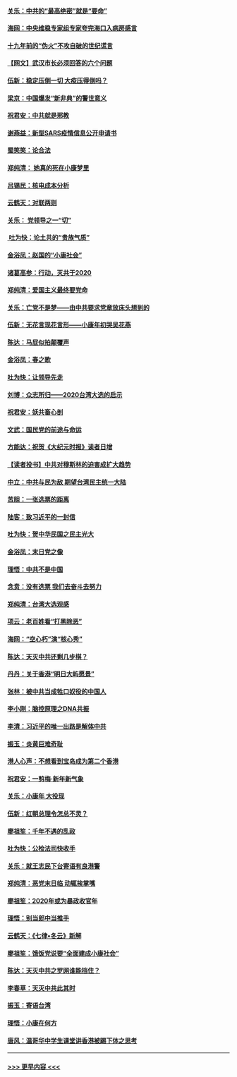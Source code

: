 #### [关乐：中共的“最高绝密”就是“要命”](../pages/nsc993/n11816946.md?t=01250122) 
#### [海网：中央维稳专家组专家夸完海口入病房感言](../pages/nsc993/n11815138.md?t=01250122) 
#### [十九年前的“伪火”不攻自破的世纪谎言](../pages/nsc993/n11813238.md?t=01250122) 
#### [【网文】武汉市长必须回答的六个问题](../pages/nsc993/n11813848.md?t=01250122) 
#### [伍新：稳定压倒一切 大疫压得倒吗？](../pages/nsc993/n11812634.md?t=01250122) 
#### [梁京：中国爆发“新非典”的警世意义](../pages/nsc993/n11812554.md?t=01250122) 
#### [祝君安：中共就是邪教](../pages/nsc993/n11812431.md?t=01250122) 
#### [谢燕益：新型SARS疫情信息公开申请书](../pages/nsc993/n11808840.md?t=01250122) 
#### [蜀笑笑：论合法](../pages/nsc993/n11808064.md?t=01250122) 
#### [郑纯清： 她真的死在小康梦里](../pages/nsc993/n11806623.md?t=01250122) 
#### [吕锡民：核电成本分析](../pages/nsc993/n11806284.md?t=01250122) 
#### [云鹤天：对联两则](../pages/nsc993/n11805957.md?t=01250122) 
#### [关乐： 党领导之一“切”](../pages/nsc993/n11804505.md?t=01250122) 
#### [ 吐为快：论土共的“贵族气质”](../pages/nsc993/n11804490.md?t=01250122) 
#### [金浴凤：赵国的“小康社会”](../pages/nsc993/n11804452.md?t=01250122) 
#### [诸葛高参：行动，灭共于2020](../pages/nsc993/n11804120.md?t=01250122) 
#### [郑纯清：爱国主义最终要党命](../pages/nsc993/n11802197.md?t=01250122) 
#### [关乐：亡党不是梦——由中共要求党章放床头想到的](../pages/nsc993/n11802156.md?t=01250122) 
#### [伍新：无花言现花言形——小康年初哭吴花燕](../pages/nsc993/n11800044.md?t=01250122) 
#### [陈达：马屁似拍颠覆声](../pages/nsc993/n11800010.md?t=01250122) 
#### [金浴凤：春之歌](../pages/nsc993/n11797687.md?t=01250122) 
#### [吐为快：让领导先走](../pages/nsc993/n11797512.md?t=01250122) 
#### [刘博：众志所归——2020台湾大选的启示](../pages/nsc993/n11796878.md?t=01250122) 
#### [祝君安：妖共畜心剖](../pages/nsc993/n11794273.md?t=01250122) 
#### [文武：国民党的前途与命运](../pages/nsc993/n11794198.md?t=01250122) 
#### [方能达：祝贺《大纪元时报》读者日增](../pages/nsc993/n11793807.md?t=01250122) 
#### [【读者投书】中共对穆斯林的迫害成扩大趋势](../pages/nsc993/n11791371.md?t=01250122) 
#### [中立：中共与民为敌 期望台湾民主统一大陆](../pages/nsc993/n11790392.md?t=01250122) 
#### [苦胆：一张选票的距离](../pages/nsc993/n11788914.md?t=01250122) 
#### [陆客：致习近平的一封信](../pages/nsc993/n11788867.md?t=01250122) 
#### [吐为快：贺中华民国之民主光大](../pages/nsc993/n11788618.md?t=01250122) 
#### [金浴凤：末日党之像](../pages/nsc993/n11787475.md?t=01250122) 
#### [理悟：中共不是中国](../pages/nsc993/n11787463.md?t=01250122) 
#### [念贲：没有选票  我们去奋斗去努力](../pages/nsc993/n11787398.md?t=01250122) 
#### [郑纯清：台湾大选观感](../pages/nsc993/n11786210.md?t=01250122) 
#### [项云：老百姓看“打黑除恶”](../pages/nsc993/n11785398.md?t=01250122) 
#### [海网：“空心朽”演“核心秀”](../pages/nsc993/n11783874.md?t=01250122) 
#### [陈达：天灭中共还剩几步棋？](../pages/nsc993/n11783719.md?t=01250122) 
#### [丹丹：关于香港“明日大屿愿景”](../pages/nsc993/n11783273.md?t=01250122) 
#### [张林：被中共当成牲口奴役的中国人](../pages/nsc993/n11782397.md?t=01250122) 
#### [李小刚：脑控原理之DNA共振](../pages/nsc993/n11780962.md?t=01250122) 
#### [李清：习近平的唯一出路是解体中共](../pages/nsc993/n11780866.md?t=01250122) 
#### [振玉：炎黄巨难奇耻](../pages/nsc993/n11779632.md?t=01250122) 
#### [港人心声：不想看到宝岛成为第二个香港](../pages/nsc993/n11778817.md?t=01250122) 
#### [祝君安：一剪梅‧新年新气象](../pages/nsc993/n11776340.md?t=01250122) 
#### [关乐：小康年 大役现](../pages/nsc993/n11774213.md?t=01250122) 
#### [伍新：红朝总理令怎总不灵？](../pages/nsc993/n11770813.md?t=01250122) 
#### [廖祖笙：千年不遇的乱政](../pages/nsc993/n11770373.md?t=01250122) 
#### [吐为快：公检法司快收手](../pages/nsc993/n11770359.md?t=01250122) 
#### [关乐：就王志民下台寄语有良港警](../pages/nsc993/n11769903.md?t=01250122) 
#### [郑纯清：恶党末日临 动辄挨掌嘴](../pages/nsc993/n11769356.md?t=01250122) 
#### [廖祖笙：2020年或为暴政收官年](../pages/nsc993/n11768216.md?t=01250122) 
#### [理悟：别当郎中当推手](../pages/nsc993/n11768243.md?t=01250122) 
#### [云鹤天：《七律▪冬云》新解](../pages/nsc993/n11768204.md?t=01250122) 
#### [廖祖笙：饿饭党说要“全面建成小康社会”](../pages/nsc993/n11767482.md?t=01250122) 
#### [陈达：天灭中共之罗网谁能挡住？](../pages/nsc993/n11767465.md?t=01250122) 
#### [李春草：天灭中共此其时](../pages/nsc993/n11767452.md?t=01250122) 
#### [振玉：寄语台湾](../pages/nsc993/n11767432.md?t=01250122) 
#### [理悟：小康在何方](../pages/nsc993/n11767394.md?t=01250122) 
#### [唐风：温哥华中学生课堂讲香港被踢下体之思考](../pages/nsc993/n11766848.md?t=01250122) 

----
#### [ >>> 更早内容 <<< ](../indexes/nsc993-earlier.md)
